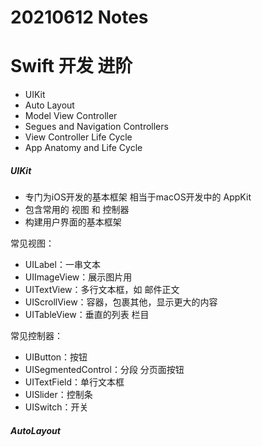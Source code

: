 # 20210612 Notes

# Swift 开发 进阶

- UIKit
- Auto Layout
- Model View Controller
- Segues and Navigation Controllers
- View Controller Life Cycle
- App Anatomy and Life Cycle



##### UIKit

- 专门为iOS开发的基本框架 相当于macOS开发中的 AppKit
- 包含常用的 视图 和 控制器
- 构建用户界面的基本框架



常见视图：

- UILabel：一串文本
- UIImageView：展示图片用
- UITextView：多行文本框，如 邮件正文
- UIScrollView：容器，包裹其他，显示更大的内容
- UITableView：垂直的列表 栏目



常见控制器：

- UIButton：按钮
- UISegmentedControl：分段 分页面按钮
- UITextField：单行文本框
- UISlider：控制条
- UISwitch：开关





##### AutoLayout




